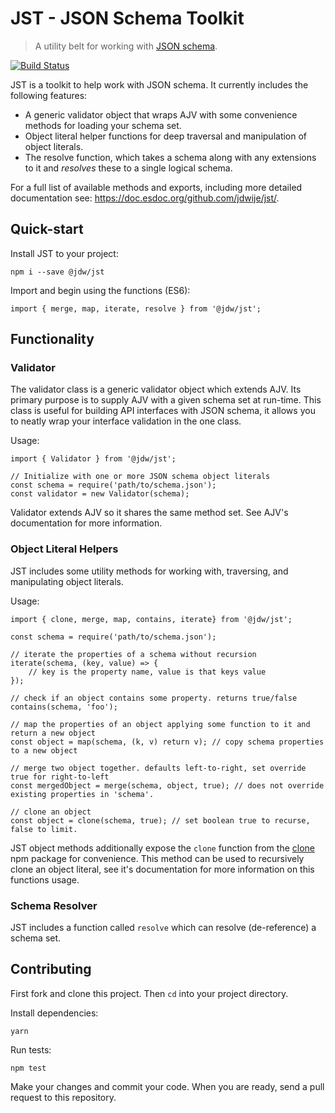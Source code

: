 JST - JSON Schema Toolkit
===

> A utility belt for working with [JSON schema](http://json-schema.org/).

[![Build Status](https://travis-ci.org/jdwije/jst.svg?branch=master)](https://travis-ci.org/jdwije/jst)

JST is a toolkit to help work with JSON schema. It currently includes the
following features:

- A generic validator object that wraps AJV with some convenience methods for
  loading your schema set.
- Object literal helper functions for deep traversal and manipulation of object
  literals.
- The resolve function, which takes a schema along with any extensions to it and
  _resolves_ these to a single logical schema.

For a full list of available methods and exports, including more detailed
documentation see: https://doc.esdoc.org/github.com/jdwije/jst/.

## Quick-start

Install JST to your project:
```
npm i --save @jdw/jst
```

Import and begin using the functions (ES6):
```
import { merge, map, iterate, resolve } from '@jdw/jst';
```


## Functionality

### Validator

The validator class is a generic validator object which extends AJV. Its primary
purpose is to supply AJV with a given schema set at run-time. This class is
useful for building API interfaces with JSON schema, it allows you to neatly
wrap your interface validation in the one class.

Usage:

```
import { Validator } from '@jdw/jst';

// Initialize with one or more JSON schema object literals
const schema = require('path/to/schema.json');
const validator = new Validator(schema);
```

Validator extends AJV so it shares the same method set. See AJV's documentation
for more information.

### Object Literal Helpers

JST includes some utility methods for working with, traversing, and manipulating
object literals.

Usage:

```
import { clone, merge, map, contains, iterate} from '@jdw/jst';

const schema = require('path/to/schema.json');

// iterate the properties of a schema without recursion
iterate(schema, (key, value) => {
    // key is the property name, value is that keys value
});

// check if an object contains some property. returns true/false
contains(schema, 'foo');

// map the properties of an object applying some function to it and return a new object
const object = map(schema, (k, v) return v); // copy schema properties to a new object

// merge two object together. defaults left-to-right, set override true for right-to-left
const mergedObject = merge(schema, object, true); // does not override existing properties in 'schema'.

// clone an object
const object = clone(schema, true); // set boolean true to recurse, false to limit.
```

JST object methods additionally expose the `clone` function from
the [clone](https://github.com/pvorb/node-clone) npm package for
convenience. This method can be used to recursively clone an object literal, see
it's documentation for more information on this functions usage.

### Schema Resolver

JST includes a function called `resolve` which can resolve (de-reference) a
schema set.

## Contributing

First fork and clone this project. Then `cd` into your project directory.

Install dependencies:
```
yarn
```

Run tests:
```
npm test
```

Make your changes and commit your code. When you are ready, send a pull request
to this repository.



